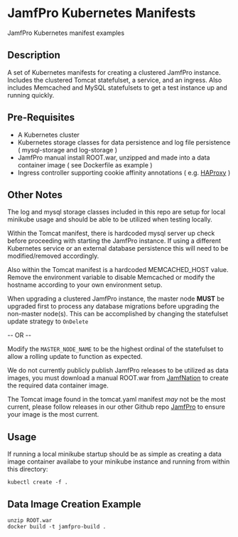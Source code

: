 # JamfPro Kubernetes Manifests
JamfPro Kubernetes manifest examples

## Description
A set of Kubernetes manifests for creating a clustered JamfPro instance.  Includes the clustered Tomcat statefulset, a service, and an ingress.  Also includes Memcached and MySQL statefulsets to get a test instance up and running quickly.

## Pre-Requisites
* A Kubernetes cluster
* Kubernetes storage classes for data persistence and log file persistence ( mysql-storage and log-storage )
* JamfPro manual install ROOT.war, unzipped and made into a data container image ( see Dockerfile as example )
* Ingress controller supporting cookie affinity annotations ( e.g. [HAProxy](https://github.com/jcmoraisjr/haproxy-ingress#affinity) )

## Other Notes
The log and mysql storage classes included in this repo are setup for local minikube usage and should be able to be utilized when testing locally.

Within the Tomcat manifest, there is hardcoded mysql server up check before proceeding with starting the JamfPro instance.  If using a different Kubernetes service or an external database persistence this will need to be modified/removed accordingly.

Also within the Tomcat manifest is a hardcoded MEMCACHED_HOST value.  Remove the environment variable to disable Memcached or modify the hostname according to your own environment setup.

When upgrading a clustered JamfPro instance, the master node __MUST__ be upgraded first to process any database migrations before upgrading the non-master node(s).  This can be accomplished by changing the statefulset update strategy to `OnDelete` 

-- OR -- 

Modify the `MASTER_NODE_NAME` to be the highest ordinal of the statefulset to allow a rolling update to function as expected.

We do not currently publicly publish JamfPro releases to be utilized as data images, you must download a manual ROOT.war from [JamfNation](https://www.jamf.com/jamf-nation/) to create the required data container image.


The Tomcat image found in the tomcat.yaml manifest *may* not be the most current, please follow releases in our other Github repo [JamfPro](https://github.com/jamf/jamfpro) to ensure your image is the most current.

## Usage
If running a local minikube startup should be as simple as creating a data image container availabe to your minikube instance and running from within this directory:
```
kubectl create -f .
```

## Data Image Creation Example
```
unzip ROOT.war
docker build -t jamfpro-build .
```
